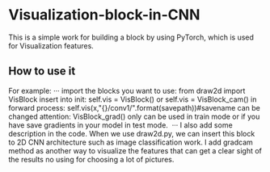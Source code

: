 Visualization-block-in-CNN
==========================

This is a simple work for building a block by using PyTorch, which is used for
Visualization features.

## How to use it
For example:
···
import the blocks you want to use: from draw2d import VisBlock
insert into init:        self.vis = VisBlock() or self.vis = VisBlock_cam()
in forward process:      self.vis(x,"{}/conv1/".format(savepath))#savename can be changed
attention: VisBlock_grad() only can be used in train mode or if you have save gradients in your model in test mode. 
···
I also add some description in the code. When we use draw2d.py, we can insert this block to 2D CNN architecture such as image classification work.
I add gradcam method as another way to visualize the features that can get a clear sight of the results no using for choosing a lot of pictures.
